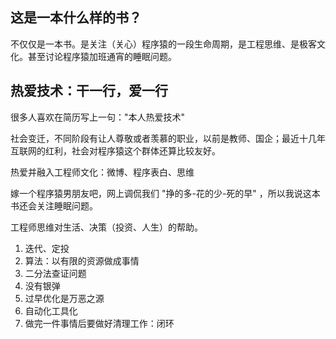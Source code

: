 
## 这是一本什么样的书？

不仅仅是一本书。是关注（关心）程序猿的一段生命周期，是工程思维、是极客文化。甚至讨论程序猿加班通宵的睡眠问题。



## 热爱技术：干一行，爱一行

很多人喜欢在简历写上一句："本人热爱技术"

社会变迁，不同阶段有让人尊敬或者羡慕的职业，以前是教师、国企；最近十几年互联网的红利，社会对程序猿这个群体还算比较友好。

热爱并融入工程师文化：微博、程序表白、思维

嫁一个程序猿男朋友吧，网上调侃我们 "挣的多-花的少-死的早" ，所以我说这本书还会关注睡眠问题。

工程师思维对生活、决策（投资、人生）的帮助。

1. 迭代、定投
2. 算法：以有限的资源做成事情
3. 二分法查证问题
4. 没有银弹
5. 过早优化是万恶之源
6. 自动化工具化
7. 做完一件事情后要做好清理工作：闭环